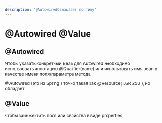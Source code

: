 ```yaml
---
description: '@AutowiredСвязывает по типу'
---
```


# @Autowired @Value

## @Autowired

Чтобы указать конкретный Bean для Autowired необходимо использовать аннотацию @Qualifier(name) или использовать имя bean в качестве имени поля/параметра метода.

@Autowired (это из Spring ) точно такая как @Resource( JSR 250 ), но обладает

## @Value

чтобы заинжектить поля или свойства в виде properties.
